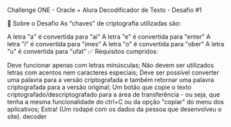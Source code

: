 Challenge ONE - Oracle + Alura
Decodificador de Texto - Desafio #1

🚀 Sobre o Desafio
As "chaves" de criptografia utilizadas são:

A letra "a" é convertida para "ai"
A letra "e" é convertida para "enter"
A letra "i" é convertida para "imes"
A letra "o" é convertida para "ober"
A letra "u" é convertida para "ufat"
✅ Requisitos cumpridos:

Deve funcionar apenas com letras minúsculas;
Não devem ser utilizados letras com acentos nem caracteres especiais;
Deve ser possível converter uma palavra para a versão criptografada e também retornar uma palavra criptografada para a versão original;
Um botão que copie o texto criptografado/descriptografado para a área de transferência - ou seja, que tenha a mesma funcionalidade do ctrl+C ou da opção "copiar" do menu dos aplicativos;
Extra! (Um rodapé com os dados da pessoa que desenvolveu o site).
decoder
